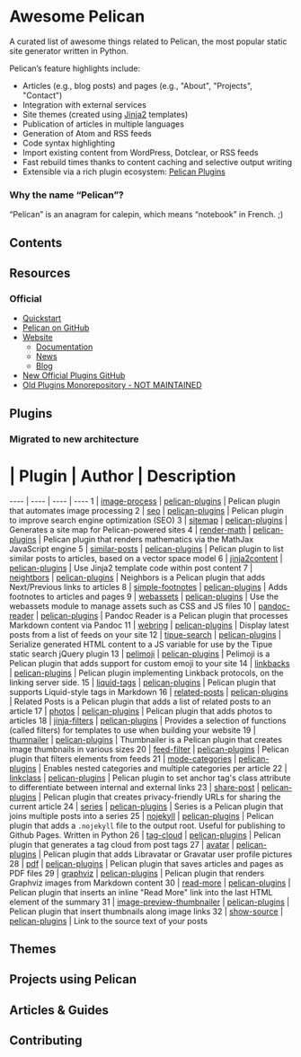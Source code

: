 # Awesome Pelican

A curated list of awesome things related to Pelican, the most popular static site generator written in Python.

Pelican’s feature highlights include:

* Articles (e.g., blog posts) and pages (e.g., "About", "Projects", "Contact")
* Integration with external services
* Site themes (created using [Jinja2](https://palletsprojects.com/p/jinja/) templates)
* Publication of articles in multiple languages
* Generation of Atom and RSS feeds
* Code syntax highlighting
* Import existing content from WordPress, Dotclear, or RSS feeds
* Fast rebuild times thanks to content caching and selective output writing
* Extensible via a rich plugin ecosystem: [Pelican Plugins](https://github.com/pelican-plugins)

### Why the name “Pelican”?

“Pelican” is an anagram for calepin, which means “notebook” in French. ;)


## Contents


## Resources

### Official

* [Quickstart](https://docs.getpelican.com/en/latest/quickstart.html)
* [Pelican on GitHub](https://github.com/getpelican/pelican)
* [Website](https://getpelican.com/)
    * [Documentation](https://docs.getpelican.com/)
    * [News](https://getpelican.com/news/)
    * [Blog](https://getpelican.com/blog/)
* [New Official Plugins GitHub](https://github.com/pelican-plugins)
* [Old Plugins Monorepository - NOT MAINTAINED](https://github.com/getpelican/pelican-plugins)

## Plugins

### Migrated to new architecture
# | Plugin | Author | Description
---- | ---- | ---- | ---- 
1 | [image-process](https://github.com/pelican-plugins/image-process) | [pelican-plugins](https://github.com/pelican-plugins) |  Pelican plugin that automates image processing 
2 | [seo](https://github.com/pelican-plugins/seo) | [pelican-plugins](https://github.com/pelican-plugins) |  Pelican plugin to improve search engine optimization (SEO) 
3 | [sitemap](https://github.com/pelican-plugins/sitemap) | [pelican-plugins](https://github.com/pelican-plugins) |  Generates a site map for Pelican-powered sites 
4 | [render-math](https://github.com/pelican-plugins/render-math) | [pelican-plugins](https://github.com/pelican-plugins) |  Pelican plugin that renders mathematics via the MathJax JavaScript engine 
5 | [similar-posts](https://github.com/pelican-plugins/similar-posts) | [pelican-plugins](https://github.com/pelican-plugins) |  Pelican plugin to list similar posts to articles, based on a vector space model
6 | [jinja2content](https://github.com/pelican-plugins/jinja2content) | [pelican-plugins](https://github.com/pelican-plugins) |  Use Jinja2 template code within post content 
7 | [neightbors](https://github.com/pelican-plugins/neighbors) | [pelican-plugins](https://github.com/pelican-plugins) |  Neighbors is a Pelican plugin that adds Next/Previous links to articles 
8 | [simple-footnotes](https://github.com/pelican-plugins/simple-footnotes) | [pelican-plugins](https://github.com/pelican-plugins) |  Adds footnotes to articles and pages 
9 | [webassets](https://github.com/pelican-plugins/webassets) | [pelican-plugins](https://github.com/pelican-plugins) |  Use the webassets module to manage assets such as CSS and JS files 
10 | [pandoc-reader](https://github.com/pelican-plugins/pandoc-reader) | [pelican-plugins](https://github.com/pelican-plugins) |  Pandoc Reader is a Pelican plugin that processes Markdown content via Pandoc 
11 | [webring](https://github.com/pelican-plugins/webring) | [pelican-plugins](https://github.com/pelican-plugins) |  Display latest posts from a list of feeds on your site 
12 | [tipue-search](https://github.com/pelican-plugins/tipue-search) | [pelican-plugins](https://github.com/pelican-plugins) | Serialize generated HTML content to a JS variable for use by the Tipue static search jQuery plugin 
13 | [pelimoji](https://github.com/pelican-plugins/pelimoji) | [pelican-plugins](https://github.com/pelican-plugins) | Pelimoji is a Pelican plugin that adds support for custom emoji to your site
14 | [linkbacks](https://github.com/pelican-plugins/linkbacks) | [pelican-plugins](https://github.com/pelican-plugins) |  Pelican plugin implementing Linkback protocols, on the linking server side. 
15 | [liquid-tags](https://github.com/pelican-plugins/liquid-tags) | [pelican-plugins](https://github.com/pelican-plugins) |  Pelican plugin that supports Liquid-style tags in Markdown 
16 | [related-posts](https://github.com/pelican-plugins/related-posts) | [pelican-plugins](https://github.com/pelican-plugins) |  Related Posts is a Pelican plugin that adds a list of related posts to an article
17 | [photos](https://github.com/pelican-plugins/photos) | [pelican-plugins](https://github.com/pelican-plugins) |  Pelican plugin that adds photos to articles
18 | [jinja-filters](https://github.com/pelican-plugins/jinja-filters) | [pelican-plugins](https://github.com/pelican-plugins) | Provides a selection of functions (called filters) for templates to use when building your website
19 | [thumnailer](https://github.com/pelican-plugins/thumbnailer) | [pelican-plugins](https://github.com/pelican-plugins) | Thumbnailer is a Pelican plugin that creates image thumbnails in various sizes
20 | [feed-filter](https://github.com/pelican-plugins/feed-filter) | [pelican-plugins](https://github.com/pelican-plugins) | Pelican plugin that filters elements from feeds 
21 | [mode-categories](https://github.com/pelican-plugins/more-categories) | [pelican-plugins](https://github.com/pelican-plugins) |  Enables nested categories and multiple categories per article 
22 | [linkclass](https://github.com/pelican-plugins/linkclass) | [pelican-plugins](https://github.com/pelican-plugins) | Pelican plugin to set anchor tag's class attribute to differentiate between internal and external links 
23 | [share-post](https://github.com/pelican-plugins/share-post) | [pelican-plugins](https://github.com/pelican-plugins) | Pelican plugin that creates privacy-friendly URLs for sharing the current article 
24 | [series](https://github.com/pelican-plugins/series) | [pelican-plugins](https://github.com/pelican-plugins) | Series is a Pelican plugin that joins multiple posts into a series 
25 | [nojekyll](https://github.com/pelican-plugins/nojekyll) | [pelican-plugins](https://github.com/pelican-plugins) | Pelican plugin that adds a `.nojekyll` file to the output root. Useful for publishing to Github Pages. Written in Python
26 | [tag-cloud](https://github.com/pelican-plugins/tag-cloud) | [pelican-plugins](https://github.com/pelican-plugins) |  Pelican plugin that generates a tag cloud from post tags 
27 | [avatar](https://github.com/pelican-plugins/avatar) | [pelican-plugins](https://github.com/pelican-plugins) | Pelican plugin that adds Libravatar or Gravatar user profile pictures
28 | [pdf](https://github.com/pelican-plugins/pdf) | [pelican-plugins](https://github.com/pelican-plugins) |  Pelican plugin that saves articles and pages as PDF files 
29 | [graphviz](https://github.com/pelican-plugins/graphviz) | [pelican-plugins](https://github.com/pelican-plugins) |  Pelican plugin that renders Graphviz images from Markdown content 
30 | [read-more](https://github.com/pelican-plugins/read-more) | [pelican-plugins](https://github.com/pelican-plugins) |  Pelican plugin that inserts an inline "Read More" link into the last HTML element of the summary 
31 | [image-preview-thumbnailer](https://github.com/pelican-plugins/image-preview-thumbnailer) | [pelican-plugins](https://github.com/pelican-plugins) |  Pelican plugin that insert thumbnails along image links 
32 | [show-source](https://github.com/pelican-plugins/show-source) | [pelican-plugins](https://github.com/pelican-plugins) |  Link to the source text of your posts 

## Themes


## Projects using Pelican


## Articles & Guides


## Contributing

